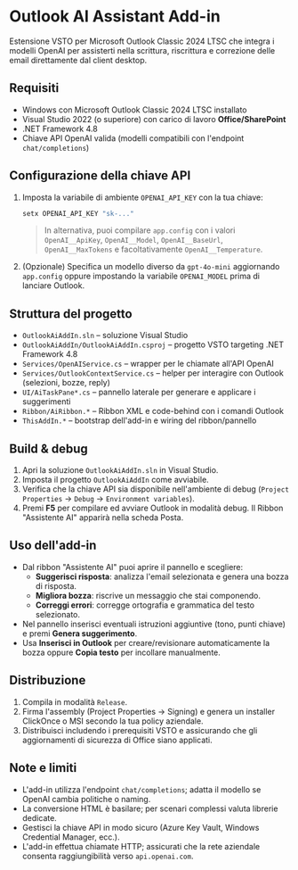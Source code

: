 # Outlook AI Assistant Add-in

Estensione VSTO per Microsoft Outlook Classic 2024 LTSC che integra i modelli OpenAI per assisterti nella scrittura, riscrittura e correzione delle email direttamente dal client desktop.

## Requisiti
- Windows con Microsoft Outlook Classic 2024 LTSC installato
- Visual Studio 2022 (o superiore) con carico di lavoro **Office/SharePoint**
- .NET Framework 4.8
- Chiave API OpenAI valida (modelli compatibili con l'endpoint `chat/completions`)

## Configurazione della chiave API
1. Imposta la variabile di ambiente `OPENAI_API_KEY` con la tua chiave:
   ```powershell
   setx OPENAI_API_KEY "sk-..."
   ```
   > In alternativa, puoi compilare `app.config` con i valori `OpenAI__ApiKey`, `OpenAI__Model`, `OpenAI__BaseUrl`, `OpenAI__MaxTokens` e facoltativamente `OpenAI__Temperature`.

2. (Opzionale) Specifica un modello diverso da `gpt-4o-mini` aggiornando `app.config` oppure impostando la variabile `OPENAI_MODEL` prima di lanciare Outlook.

## Struttura del progetto
- `OutlookAiAddIn.sln` – soluzione Visual Studio
- `OutlookAiAddIn/OutlookAiAddIn.csproj` – progetto VSTO targeting .NET Framework 4.8
- `Services/OpenAIService.cs` – wrapper per le chiamate all'API OpenAI
- `Services/OutlookContextService.cs` – helper per interagire con Outlook (selezioni, bozze, reply)
- `UI/AiTaskPane*.cs` – pannello laterale per generare e applicare i suggerimenti
- `Ribbon/AiRibbon.*` – Ribbon XML e code-behind con i comandi Outlook
- `ThisAddIn.*` – bootstrap dell'add-in e wiring del ribbon/pannello

## Build & debug
1. Apri la soluzione `OutlookAiAddIn.sln` in Visual Studio.
2. Imposta il progetto `OutlookAiAddIn` come avviabile.
3. Verifica che la chiave API sia disponibile nell'ambiente di debug (`Project Properties` → `Debug` → `Environment variables`).
4. Premi **F5** per compilare ed avviare Outlook in modalità debug. Il Ribbon "Assistente AI" apparirà nella scheda Posta.

## Uso dell'add-in
- Dal ribbon "Assistente AI" puoi aprire il pannello e scegliere:
  - **Suggerisci risposta**: analizza l'email selezionata e genera una bozza di risposta.
  - **Migliora bozza**: riscrive un messaggio che stai componendo.
  - **Correggi errori**: corregge ortografia e grammatica del testo selezionato.
- Nel pannello inserisci eventuali istruzioni aggiuntive (tono, punti chiave) e premi **Genera suggerimento**.
- Usa **Inserisci in Outlook** per creare/revisionare automaticamente la bozza oppure **Copia testo** per incollare manualmente.

## Distribuzione
1. Compila in modalità `Release`.
2. Firma l'assembly (Project Properties → Signing) e genera un installer ClickOnce o MSI secondo la tua policy aziendale.
3. Distribuisci includendo i prerequisiti VSTO e assicurando che gli aggiornamenti di sicurezza di Office siano applicati.

## Note e limiti
- L'add-in utilizza l'endpoint `chat/completions`; adatta il modello se OpenAI cambia politiche o naming.
- La conversione HTML è basilare; per scenari complessi valuta librerie dedicate.
- Gestisci la chiave API in modo sicuro (Azure Key Vault, Windows Credential Manager, ecc.).
- L'add-in effettua chiamate HTTP; assicurati che la rete aziendale consenta raggiungibilità verso `api.openai.com`.
